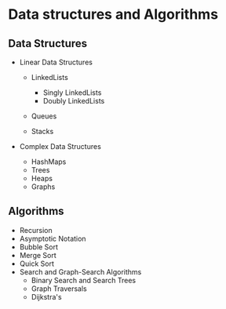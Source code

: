 # Data structures and Algorithms

## Data Structures

* Linear Data Structures
  * LinkedLists
    * Singly LinkedLists
    * Doubly LinkedLists
  
  * Queues
  
  * Stacks

* Complex Data Structures
  * HashMaps
  * Trees
  * Heaps
  * Graphs

## Algorithms

* Recursion
* Asymptotic Notation
* Bubble Sort
* Merge Sort
* Quick Sort
* Search and Graph-Search Algorithms
  * Binary Search and Search Trees
  * Graph Traversals
  * Dijkstra's
